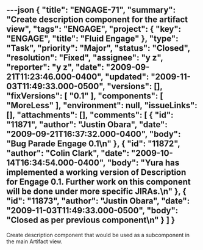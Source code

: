 ---json
{
  "title": "ENGAGE-71",
  "summary": "Create description component for the artifact view",
  "tags": "ENGAGE",
  "project": {
    "key": "ENGAGE",
    "title": "Fluid Engage"
  },
  "type": "Task",
  "priority": "Major",
  "status": "Closed",
  "resolution": "Fixed",
  "assignee": "y z",
  "reporter": "y z",
  "date": "2009-09-21T11:23:46.000-0400",
  "updated": "2009-11-03T11:49:33.000-0500",
  "versions": [],
  "fixVersions": [
    "0.1"
  ],
  "components": [
    "MoreLess"
  ],
  "environment": null,
  "issueLinks": [],
  "attachments": [],
  "comments": [
    {
      "id": "11871",
      "author": "Justin Obara",
      "date": "2009-09-21T16:37:32.000-0400",
      "body": "Bug Parade Engage 0.1\n"
    },
    {
      "id": "11872",
      "author": "Colin Clark",
      "date": "2009-10-14T16:34:54.000-0400",
      "body": "Yura has implemented a working version of Description for Engage 0.1. Further work on this component will be done under more specific JIRAs.\n"
    },
    {
      "id": "11873",
      "author": "Justin Obara",
      "date": "2009-11-03T11:49:33.000-0500",
      "body": "Closed as per previous component\n"
    }
  ]
}
---
Create description component that would be used as a subcomponent in the main Artifact view.

        